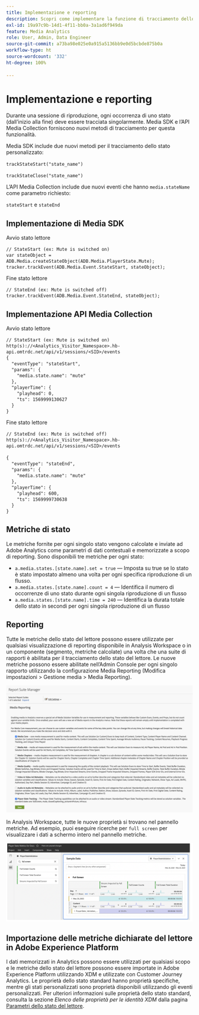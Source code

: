 ```yaml
---
title: Implementazione e reporting
description: Scopri come implementare la funzione di tracciamento dello stato del lettore, tra cui
exl-id: 19a97c9b-14d1-4f11-bb0a-3a1ad6f949da
feature: Media Analytics
role: User, Admin, Data Engineer
source-git-commit: a73ba98e025e0a915a5136bb9e0d5bcbde875b0a
workflow-type: ht
source-wordcount: '332'
ht-degree: 100%

---
```


# Implementazione e reporting

Durante una sessione di riproduzione, ogni occorrenza di uno stato (dall’inizio alla fine) deve essere tracciata singolarmente. Media SDK e l’API Media Collection forniscono nuovi metodi di tracciamento per questa funzionalità.

Media SDK include due nuovi metodi per il tracciamento dello stato personalizzato:

`trackStateStart("state_name")`

`trackStateClose("state_name")`


L’API Media Collection include due nuovi eventi che hanno `media.stateName` come parametro richiesto:

`stateStart` e `stateEnd`

## Implementazione di Media SDK

Avvio stato lettore

```
// StateStart (ex: Mute is switched on)
var stateObject = ADB.Media.createStateObject(ADB.Media.PlayerState.Mute);
tracker.trackEvent(ADB.Media.Event.StateStart, stateObject);
```

Fine stato lettore

```
// StateEnd (ex: Mute is switched off)
tracker.trackEvent(ADB.Media.Event.StateEnd, stateObject);
```


## Implementazione API Media Collection

Avvio stato lettore

```
// StateStart (ex: Mute is switched on)
http(s)://<Analytics_Visitor_Namespace>.hb-api.omtrdc.net/api/v1/sessions/<SID>/events
{
  "eventType": "stateStart",
  "params": {
    "media.state.name": "mute"
  },
  "playerTime": {
    "playhead": 0,
    "ts": 1569999130627
  }
}
```

Fine stato lettore

```
// StateEnd (ex: Mute is switched off)
http(s)://<Analytics_Visitor_Namespace>.hb-api.omtrdc.net/api/v1/sessions/<SID>/events

{
  "eventType": "stateEnd",
  "params": {
    "media.state.name": "mute"
  },
  "playerTime": {
    "playhead": 600,
    "ts": 1569999730638
  }
}
```

## Metriche di stato

Le metriche fornite per ogni singolo stato vengono calcolate e inviate ad Adobe Analytics come parametri di dati contestuali e memorizzate a scopo di reporting. Sono disponibili tre metriche per ogni stato:

* `a.media.states.[state.name].set = true` — Imposta su true se lo stato è stato impostato almeno una volta per ogni specifica riproduzione di un flusso.
* `a.media.states.[state.name].count = 4` — Identifica il numero di occorrenze di uno stato durante ogni singola riproduzione di un flusso
* `a.media.states.[state.name].time = 240` — Identifica la durata totale dello stato in secondi per ogni singola riproduzione di un flusso

## Reporting

Tutte le metriche dello stato del lettore possono essere utilizzate per qualsiasi visualizzazione di reporting disponibile in Analysis Workspace o in un componente (segmento, metriche calcolate) una volta che una suite di rapporti è abilitata per il tracciamento dello stato del lettore. Le nuove metriche possono essere abilitate nell’Admin Console per ogni singolo rapporto utilizzando la configurazione Media Reporting (Modifica impostazioni > Gestione media > Media Reporting).

![](assets/report-setup.png)

In Analysis Workspace, tutte le nuove proprietà si trovano nel pannello metriche. Ad esempio, puoi eseguire ricerche per `full screen` per visualizzare i dati a schermo intero nel pannello metriche.

![](assets/full-screen-report.png)

## Importazione delle metriche dichiarate del lettore in Adobe Experience Platform

I dati memorizzati in Analytics possono essere utilizzati per qualsiasi scopo e le metriche dello stato del lettore possono essere importate in Adobe Experience Platform utilizzando XDM e utilizzate con Customer Journey Analytics. Le proprietà dello stato standard hanno proprietà specifiche, mentre gli stati personalizzati sono proprietà disponibili utilizzando gli eventi personalizzati. Per ulteriori informazioni sulle proprietà dello stato standard, consulta la sezione *Elenco delle proprietà per le identità XDM* dalla pagina [Parametri dello stato del lettore](/help/implementation/variables/player-state-parameters.md).
